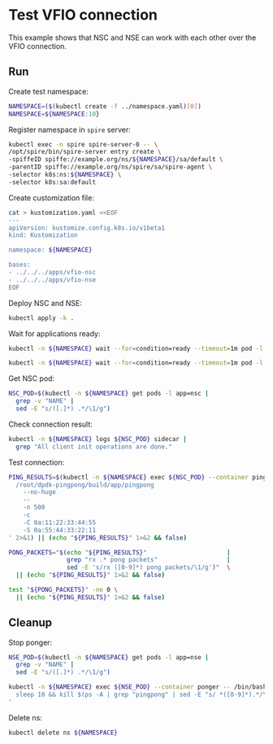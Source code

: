# Test VFIO connection

This example shows that NSC and NSE can work with each other over the VFIO connection.

## Run

Create test namespace:
```bash
NAMESPACE=($(kubectl create -f ../namespace.yaml)[0])
NAMESPACE=${NAMESPACE:10}
```

Register namespace in `spire` server:
```bash
kubectl exec -n spire spire-server-0 -- \
/opt/spire/bin/spire-server entry create \
-spiffeID spiffe://example.org/ns/${NAMESPACE}/sa/default \
-parentID spiffe://example.org/ns/spire/sa/spire-agent \
-selector k8s:ns:${NAMESPACE} \
-selector k8s:sa:default
```

Create customization file:
```bash
cat > kustomization.yaml <<EOF
---
apiVersion: kustomize.config.k8s.io/v1beta1
kind: Kustomization

namespace: ${NAMESPACE}

bases:
- ../../../apps/vfio-nsc
- ../../../apps/vfio-nse
EOF
```

Deploy NSC and NSE:
```bash
kubectl apply -k .
```

Wait for applications ready:
```bash
kubectl -n ${NAMESPACE} wait --for=condition=ready --timeout=1m pod -l app=nsc
```
```bash
kubectl -n ${NAMESPACE} wait --for=condition=ready --timeout=1m pod -l app=nse
```

Get NSC pod:
```bash
NSC_POD=$(kubectl -n ${NAMESPACE} get pods -l app=nsc |
  grep -v "NAME" |
  sed -E "s/([.]*) .*/\1/g")
```

Check connection result:
```bash
kubectl -n ${NAMESPACE} logs ${NSC_POD} sidecar |
  grep "All client init operations are done."
```

Test connection:
```bash
PING_RESULTS=$(kubectl -n ${NAMESPACE} exec ${NSC_POD} --container pinger -- /bin/bash -c ' \
  /root/dpdk-pingpong/build/app/pingpong                                                    \
    --no-huge                                                                               \
    --                                                                                      \
    -n 500                                                                                  \
    -c                                                                                      \
    -C 0a:11:22:33:44:55                                                                    \
    -S 0a:55:44:33:22:11                                                                    \
' 2>&1) || (echo "${PING_RESULTS}" 1>&2 && false)
```
```bash
PONG_PACKETS="$(echo "${PING_RESULTS}"                      |
                grep "rx .* pong packets"                   |
                sed -E 's/rx ([0-9]*) pong packets/\1/g')"  \
  || (echo "${PING_RESULTS}" 1>&2 && false)
```
```bash
test "${PONG_PACKETS}" -ne 0 \
  || (echo "${PING_RESULTS}" 1>&2 && false)
```

## Cleanup

Stop ponger:
```bash
NSE_POD=$(kubectl -n ${NAMESPACE} get pods -l app=nse |
  grep -v "NAME" |
  sed -E "s/([.]*) .*/\1/g")
```
```bash
kubectl -n ${NAMESPACE} exec ${NSE_POD} --container ponger -- /bin/bash -c '                  \
  sleep 10 && kill $(ps -A | grep "pingpong" | sed -E "s/ *([0-9]*).*/\1/g") 1>/dev/null 2>&1 & \
'
```

Delete ns:
```bash
kubectl delete ns ${NAMESPACE}
```